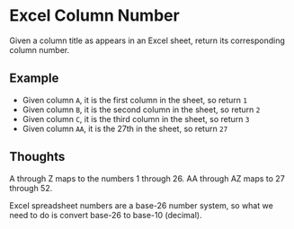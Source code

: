 # Excel Column Number

Given a column title as appears in an Excel sheet,
return its corresponding column number.

## Example

- Given column `A`, it is the first column in the sheet, so return `1`
- Given column `B`, it is the second column in the sheet, so return `2`
- Given column `C`, it is the third column in the sheet, so return `3`
- Given column `AA`, it is the 27th in the sheet, so return `27`

## Thoughts

A through Z maps to the numbers 1 through 26.
AA through AZ maps to 27 through 52.

Excel spreadsheet numbers are a base-26 number system, so what
we need to do is convert base-26 to base-10 (decimal).
